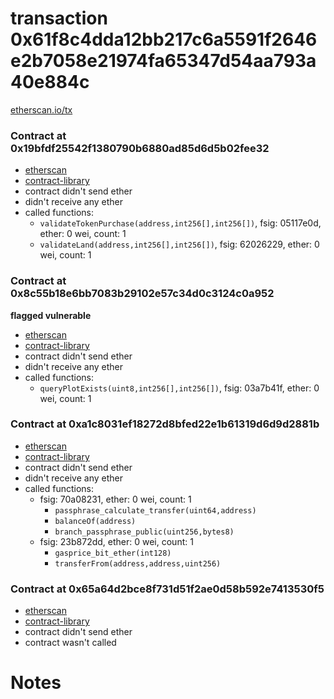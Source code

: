 # transaction 0x61f8c4dda12bb217c6a5591f2646e2b7058e21974fa65347d54aa793a40e884c

[etherscan.io/tx](https://etherscan.io/tx/0x61f8c4dda12bb217c6a5591f2646e2b7058e21974fa65347d54aa793a40e884c)


### Contract at 0x19bfdf25542f1380790b6880ad85d6d5b02fee32

* [etherscan](https://etherscan.io/address/0x19bfdf25542f1380790b6880ad85d6d5b02fee32)
* [contract-library](https://contract-library.com/contracts/Ethereum/19bfdf25542f1380790b6880ad85d6d5b02fee32)
* contract didn't send ether
* didn't receive any ether
* called functions:
    * `validateTokenPurchase(address,int256[],int256[])`, fsig: 05117e0d, ether: 0 wei, count: 1
    * `validateLand(address,int256[],int256[])`, fsig: 62026229, ether: 0 wei, count: 1


### Contract at 0x8c55b18e6bb7083b29102e57c34d0c3124c0a952

**flagged vulnerable**

* [etherscan](https://etherscan.io/address/0x8c55b18e6bb7083b29102e57c34d0c3124c0a952)
* [contract-library](https://contract-library.com/contracts/Ethereum/8c55b18e6bb7083b29102e57c34d0c3124c0a952)
* contract didn't send ether
* didn't receive any ether
* called functions:
    * `queryPlotExists(uint8,int256[],int256[])`, fsig: 03a7b41f, ether: 0 wei, count: 1


### Contract at 0xa1c8031ef18272d8bfed22e1b61319d6d9d2881b

* [etherscan](https://etherscan.io/address/0xa1c8031ef18272d8bfed22e1b61319d6d9d2881b)
* [contract-library](https://contract-library.com/contracts/Ethereum/a1c8031ef18272d8bfed22e1b61319d6d9d2881b)
* contract didn't send ether
* didn't receive any ether
* called functions:
    * fsig: 70a08231, ether: 0 wei, count: 1
        * `passphrase_calculate_transfer(uint64,address)`
        * `balanceOf(address)`
        * `branch_passphrase_public(uint256,bytes8)`
    * fsig: 23b872dd, ether: 0 wei, count: 1
        * `gasprice_bit_ether(int128)`
        * `transferFrom(address,address,uint256)`


### Contract at 0x65a64d2bce8f731d51f2ae0d58b592e7413530f5

* [etherscan](https://etherscan.io/address/0x65a64d2bce8f731d51f2ae0d58b592e7413530f5)
* [contract-library](https://contract-library.com/contracts/Ethereum/65a64d2bce8f731d51f2ae0d58b592e7413530f5)
* contract didn't send ether
* contract wasn't called

# Notes

